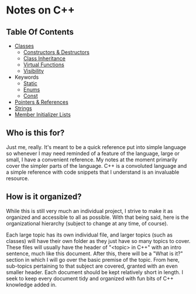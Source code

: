 # Notes on C++

## Table Of Contents

- [Classes](notes/classes/Classes.md)
  - [Constructors & Destructors](notes/classes/Construtors%20%26%20Destructors.md)
  - [Class Inheritance](notes/classes/Class%20Inheritance.md)
  - [Virtual Functions](notes/classes/Virtual%20Functions.md)
  - [Visibility](notes/classes/Visibility.md)
- Keywords
  - [Static](notes/keywords/Static.md)
  - [Enums](notes/keywords/Enums.md)
  - [Const](notes/keywords/Const.md)
- [Pointers & References](notes/Pointers%20%26%20References.md)
- [Strings](notes/Strings.md)
- [Member Initializer Lists](notes/Initializer%20Lists.md)

## Who is this for?

Just me, really. It's meant to be a quick reference put into simple language so whenever I may need reminded of a feature of the language, large or small, I have a convenient reference. My notes at the moment primarily cover the simpler parts of the language. C++ is a convoluted language and a simple reference with code snippets that I understand is an invaluable resource.

## How is it organized?

While this is still very much an individual project, I strive to make it as organized and accessible to all as possible. With that being said, here is the organizational hierarchy (subject to change at any time, of course).

Each large topic has its own individual file, and larger topics (such as classes) will have their own folder as they just have so many topics to cover. These files will usually have the header of "\<topic\> in C++" with an intro sentence, much like this document. After this, there will be a "What is it?" section in which I will go over the basic premise of the topic. From here, sub-topics pertaining to that subject are covered, granted with an even smaller header. Each document should be kept relatively short in length. I seek to keep every document tidy and organized with fun bits of C++ knowledge added in.
